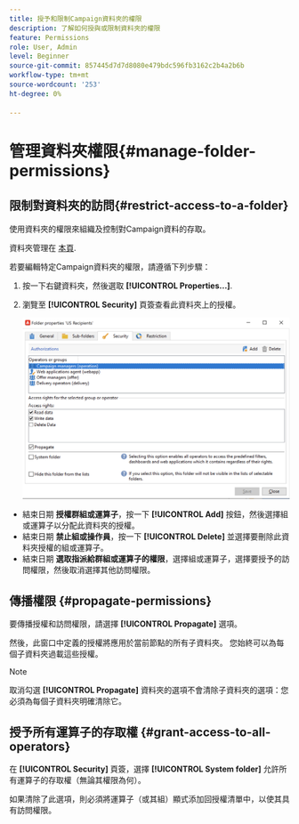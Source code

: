 ```yaml
---
title: 授予和限制Campaign資料夾的權限
description: 了解如何授與或限制資料夾的權限
feature: Permissions
role: User, Admin
level: Beginner
source-git-commit: 857445d7d7d8080e479bdc596fb3162c2b4a2b6b
workflow-type: tm+mt
source-wordcount: '253'
ht-degree: 0%

---
```


# 管理資料夾權限{#manage-folder-permissions}

## 限制對資料夾的訪問{#restrict-access-to-a-folder}

使用資料夾的權限來組織及控制對Campaign資料的存取。

資料夾管理在 [本頁](../audiences/folders-and-views.md).

若要編輯特定Campaign資料夾的權限，請遵循下列步驟：

1. 按一下右鍵資料夾，然後選取 **[!UICONTROL Properties...]**.
1. 瀏覽至 **[!UICONTROL Security]** 頁簽查看此資料夾上的授權。

   ![](assets/folder-permissions.png)

* 結束日期 **授權群組或運算子**，按一下 **[!UICONTROL Add]** 按鈕，然後選擇組或運算子以分配此資料夾的授權。
* 結束日期 **禁止組或操作員**，按一下 **[!UICONTROL Delete]** 並選擇要刪除此資料夾授權的組或運算子。
* 結束日期 **選取指派給群組或運算子的權限**，選擇組或運算子，選擇要授予的訪問權限，然後取消選擇其他訪問權限。

## 傳播權限 {#propagate-permissions}

要傳播授權和訪問權限，請選擇 **[!UICONTROL Propagate]** 選項。

然後，此窗口中定義的授權將應用於當前節點的所有子資料夾。 您始終可以為每個子資料夾過載這些授權。

>[!NOTE]
>
>取消勾選 **[!UICONTROL Propagate]** 資料夾的選項不會清除子資料夾的選項：您必須為每個子資料夾明確清除它。

## 授予所有運算子的存取權 {#grant-access-to-all-operators}

在 **[!UICONTROL Security]** 頁簽，選擇 **[!UICONTROL System folder]** 允許所有運算子的存取權（無論其權限為何）。

如果清除了此選項，則必須將運算子（或其組）顯式添加回授權清單中，以使其具有訪問權限。
